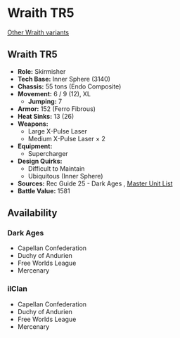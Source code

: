 # Wraith TR5 

[Other Wraith variants](../wraith.md) 

## Wraith TR5 

- **Role:** Skirmisher 
- **Tech Base:** Inner Sphere (3140) 
- **Chassis:** 55 tons (Endo Composite) 
- **Movement:** 6 / 9 (12), XL 
  - **Jumping:** 7 
- **Armor:** 152 (Ferro Fibrous) 
- **Heat Sinks:** 13 (26) 
- **Weapons:** 
  - Large X-Pulse Laser 
  - Medium X-Pulse Laser × 2 
- **Equipment:** 
  - Supercharger 
- **Design Quirks:** 
  - Difficult to Maintain 
  - Ubiquitous (Inner Sphere) 
- **Sources:** Rec Guide 25 - Dark Ages , [Master Unit List](http://masterunitlist.info/Unit/Details/9269) 
- **Battle Value:** 1581 

## Availability 

### Dark Ages 

- Capellan Confederation 
- Duchy of Andurien 
- Free Worlds League 
- Mercenary 

### ilClan 

- Capellan Confederation 
- Duchy of Andurien 
- Free Worlds League 
- Mercenary 

